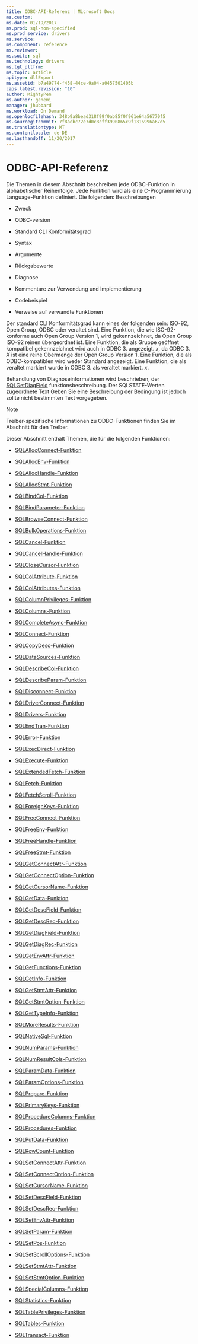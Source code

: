```yaml
---
title: ODBC-API-Referenz | Microsoft Docs
ms.custom: 
ms.date: 01/19/2017
ms.prod: sql-non-specified
ms.prod_service: drivers
ms.service: 
ms.component: reference
ms.reviewer: 
ms.suite: sql
ms.technology: drivers
ms.tgt_pltfrm: 
ms.topic: article
apitype: dllExport
ms.assetid: b7a49774-f458-44ce-9a04-a0457501405b
caps.latest.revision: "10"
author: MightyPen
ms.author: genemi
manager: jhubbard
ms.workload: On Demand
ms.openlocfilehash: 348b9a8bead318f99f0ab85f0f961e64a56770f5
ms.sourcegitcommit: 7f8aebc72e7d0c8cff3990865c9f1316996a67d5
ms.translationtype: MT
ms.contentlocale: de-DE
ms.lasthandoff: 11/20/2017
---
```

# <a name="odbc-api-reference"></a>ODBC-API-Referenz
Die Themen in diesem Abschnitt beschreiben jede ODBC-Funktion in alphabetischer Reihenfolge. Jede Funktion wird als eine C-Programmierung Language-Funktion definiert. Die folgenden: Beschreibungen  
  
-   Zweck  
  
-   ODBC-version  
  
-   Standard CLI Konformitätsgrad  
  
-   Syntax  
  
-   Argumente  
  
-   Rückgabewerte  
  
-   Diagnose  
  
-   Kommentare zur Verwendung und Implementierung  
  
-   Codebeispiel  
  
-   Verweise auf verwandte Funktionen  
  
 Der standard CLI Konformitätsgrad kann eines der folgenden sein: ISO-92, Open Group, ODBC oder veraltet sind. Eine Funktion, die wie ISO-92-konforme auch Open Group Version 1, wird gekennzeichnet, da Open Group ISO-92 reinen übergeordnet ist. Eine Funktion, die als Gruppe geöffnet kompatibel gekennzeichnet wird auch in ODBC 3. angezeigt. *x*, da ODBC 3. *X* ist eine reine Obermenge der Open Group Version 1. Eine Funktion, die als ODBC-kompatiblen wird weder Standard angezeigt. Eine Funktion, die als veraltet markiert wurde in ODBC 3. als veraltet markiert. *x*.  
  
 Behandlung von Diagnoseinformationen wird beschrieben, der [SQLGetDiagField](../../../odbc/reference/syntax/sqlgetdiagfield-function.md) funktionsbeschreibung. Der SQLSTATE-Werten zugeordnete Text Geben Sie eine Beschreibung der Bedingung ist jedoch sollte nicht bestimmten Text vorgegeben.  
  
> [!NOTE]  
>  Treiber-spezifische Informationen zu ODBC-Funktionen finden Sie im Abschnitt für den Treiber.  
  
 Dieser Abschnitt enthält Themen, die für die folgenden Funktionen:  
  
-   [SQLAllocConnect-Funktion](../../../odbc/reference/syntax/sqlallocconnect-function.md)  
  
-   [SQLAllocEnv-Funktion](../../../odbc/reference/syntax/sqlallocenv-function.md)  
  
-   [SQLAllocHandle-Funktion](../../../odbc/reference/syntax/sqlallochandle-function.md)  
  
-   [SQLAllocStmt-Funktion](../../../odbc/reference/syntax/sqlallocstmt-function.md)  
  
-   [SQLBindCol-Funktion](../../../odbc/reference/syntax/sqlbindcol-function.md)  
  
-   [SQLBindParameter-Funktion](../../../odbc/reference/syntax/sqlbindparameter-function.md)  
  
-   [SQLBrowseConnect-Funktion](../../../odbc/reference/syntax/sqlbrowseconnect-function.md)  
  
-   [SQLBulkOperations-Funktion](../../../odbc/reference/syntax/sqlbulkoperations-function.md)  
  
-   [SQLCancel-Funktion](../../../odbc/reference/syntax/sqlcancel-function.md)  
  
-   [SQLCancelHandle-Funktion](../../../odbc/reference/syntax/sqlcancelhandle-function.md)  
  
-   [SQLCloseCursor-Funktion](../../../odbc/reference/syntax/sqlclosecursor-function.md)  
  
-   [SQLColAttribute-Funktion](../../../odbc/reference/syntax/sqlcolattribute-function.md)  
  
-   [SQLColAttributes-Funktion](../../../odbc/reference/syntax/sqlcolattributes-function.md)  
  
-   [SQLColumnPrivileges-Funktion](../../../odbc/reference/syntax/sqlcolumnprivileges-function.md)  
  
-   [SQLColumns-Funktion](../../../odbc/reference/syntax/sqlcolumns-function.md)  
  
-   [SQLCompleteAsync-Funktion](../../../odbc/reference/syntax/sqlcompleteasync-function.md)  
  
-   [SQLConnect-Funktion](../../../odbc/reference/syntax/sqlconnect-function.md)  
  
-   [SQLCopyDesc-Funktion](../../../odbc/reference/syntax/sqlcopydesc-function.md)  
  
-   [SQLDataSources-Funktion](../../../odbc/reference/syntax/sqldatasources-function.md)  
  
-   [SQLDescribeCol-Funktion](../../../odbc/reference/syntax/sqldescribecol-function.md)  
  
-   [SQLDescribeParam-Funktion](../../../odbc/reference/syntax/sqldescribeparam-function.md)  
  
-   [SQLDisconnect-Funktion](../../../odbc/reference/syntax/sqldisconnect-function.md)  
  
-   [SQLDriverConnect-Funktion](../../../odbc/reference/syntax/sqldriverconnect-function.md)  
  
-   [SQLDrivers-Funktion](../../../odbc/reference/syntax/sqldrivers-function.md)  
  
-   [SQLEndTran-Funktion](../../../odbc/reference/syntax/sqlendtran-function.md)  
  
-   [SQLError-Funktion](../../../odbc/reference/syntax/sqlerror-function.md)  
  
-   [SQLExecDirect-Funktion](../../../odbc/reference/syntax/sqlexecdirect-function.md)  
  
-   [SQLExecute-Funktion](../../../odbc/reference/syntax/sqlexecute-function.md)  
  
-   [SQLExtendedFetch-Funktion](../../../odbc/reference/syntax/sqlextendedfetch-function.md)  
  
-   [SQLFetch-Funktion](../../../odbc/reference/syntax/sqlfetch-function.md)  
  
-   [SQLFetchScroll-Funktion](../../../odbc/reference/syntax/sqlfetchscroll-function.md)  
  
-   [SQLForeignKeys-Funktion](../../../odbc/reference/syntax/sqlforeignkeys-function.md)  
  
-   [SQLFreeConnect-Funktion](../../../odbc/reference/syntax/sqlfreeconnect-function.md)  
  
-   [SQLFreeEnv-Funktion](../../../odbc/reference/syntax/sqlfreeenv-function.md)  
  
-   [SQLFreeHandle-Funktion](../../../odbc/reference/syntax/sqlfreehandle-function.md)  
  
-   [SQLFreeStmt-Funktion](../../../odbc/reference/syntax/sqlfreestmt-function.md)  
  
-   [SQLGetConnectAttr-Funktion](../../../odbc/reference/syntax/sqlgetconnectattr-function.md)  
  
-   [SQLGetConnectOption-Funktion](../../../odbc/reference/syntax/sqlgetconnectoption-function.md)  
  
-   [SQLGetCursorName-Funktion](../../../odbc/reference/syntax/sqlgetcursorname-function.md)  
  
-   [SQLGetData-Funktion](../../../odbc/reference/syntax/sqlgetdata-function.md)  
  
-   [SQLGetDescField-Funktion](../../../odbc/reference/syntax/sqlgetdescfield-function.md)  
  
-   [SQLGetDescRec-Funktion](../../../odbc/reference/syntax/sqlgetdescrec-function.md)  
  
-   [SQLGetDiagField-Funktion](../../../odbc/reference/syntax/sqlgetdiagfield-function.md)  
  
-   [SQLGetDiagRec-Funktion](../../../odbc/reference/syntax/sqlgetdiagrec-function.md)  
  
-   [SQLGetEnvAttr-Funktion](../../../odbc/reference/syntax/sqlgetenvattr-function.md)  
  
-   [SQLGetFunctions-Funktion](../../../odbc/reference/syntax/sqlgetfunctions-function.md)  
  
-   [SQLGetInfo-Funktion](../../../odbc/reference/syntax/sqlgetinfo-function.md)  
  
-   [SQLGetStmtAttr-Funktion](../../../odbc/reference/syntax/sqlgetstmtattr-function.md)  
  
-   [SQLGetStmtOption-Funktion](../../../odbc/reference/syntax/sqlgetstmtoption-function.md)  
  
-   [SQLGetTypeInfo-Funktion](../../../odbc/reference/syntax/sqlgettypeinfo-function.md)  
  
-   [SQLMoreResults-Funktion](../../../odbc/reference/syntax/sqlmoreresults-function.md)  
  
-   [SQLNativeSql-Funktion](../../../odbc/reference/syntax/sqlnativesql-function.md)  
  
-   [SQLNumParams-Funktion](../../../odbc/reference/syntax/sqlnumparams-function.md)  
  
-   [SQLNumResultCols-Funktion](../../../odbc/reference/syntax/sqlnumresultcols-function.md)  
  
-   [SQLParamData-Funktion](../../../odbc/reference/syntax/sqlparamdata-function.md)  
  
-   [SQLParamOptions-Funktion](../../../odbc/reference/syntax/sqlparamoptions-function.md)  
  
-   [SQLPrepare-Funktion](../../../odbc/reference/syntax/sqlprepare-function.md)  
  
-   [SQLPrimaryKeys-Funktion](../../../odbc/reference/syntax/sqlprimarykeys-function.md)  
  
-   [SQLProcedureColumns-Funktion](../../../odbc/reference/syntax/sqlprocedurecolumns-function.md)  
  
-   [SQLProcedures-Funktion](../../../odbc/reference/syntax/sqlprocedures-function.md)  
  
-   [SQLPutData-Funktion](../../../odbc/reference/syntax/sqlputdata-function.md)  
  
-   [SQLRowCount-Funktion](../../../odbc/reference/syntax/sqlrowcount-function.md)  
  
-   [SQLSetConnectAttr-Funktion](../../../odbc/reference/syntax/sqlsetconnectattr-function.md)  
  
-   [SQLSetConnectOption-Funktion](../../../odbc/reference/syntax/sqlsetconnectoption-function.md)  
  
-   [SQLSetCursorName-Funktion](../../../odbc/reference/syntax/sqlsetcursorname-function.md)  
  
-   [SQLSetDescField-Funktion](../../../odbc/reference/syntax/sqlsetdescfield-function.md)  
  
-   [SQLSetDescRec-Funktion](../../../odbc/reference/syntax/sqlsetdescrec-function.md)  
  
-   [SQLSetEnvAttr-Funktion](../../../odbc/reference/syntax/sqlsetenvattr-function.md)  
  
-   [SQLSetParam-Funktion](../../../odbc/reference/syntax/sqlsetparam-function.md)  
  
-   [SQLSetPos-Funktion](../../../odbc/reference/syntax/sqlsetpos-function.md)  
  
-   [SQLSetScrollOptions-Funktion](../../../odbc/reference/syntax/sqlsetscrolloptions-function.md)  
  
-   [SQLSetStmtAttr-Funktion](../../../odbc/reference/syntax/sqlsetstmtattr-function.md)  
  
-   [SQLSetStmtOption-Funktion](../../../odbc/reference/syntax/sqlsetstmtoption-function.md)  
  
-   [SQLSpecialColumns-Funktion](../../../odbc/reference/syntax/sqlspecialcolumns-function.md)  
  
-   [SQLStatistics-Funktion](../../../odbc/reference/syntax/sqlstatistics-function.md)  
  
-   [SQLTablePrivileges-Funktion](../../../odbc/reference/syntax/sqltableprivileges-function.md)  
  
-   [SQLTables-Funktion](../../../odbc/reference/syntax/sqltables-function.md)  
  
-   [SQLTransact-Funktion](../../../odbc/reference/syntax/sqltransact-function.md)
